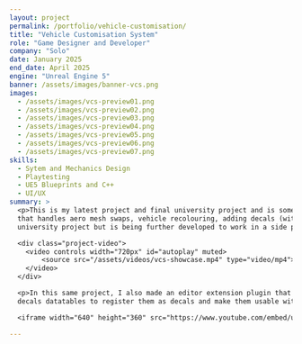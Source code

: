 ```yaml
---
layout: project
permalink: /portfolio/vehicle-customisation/
title: "Vehicle Customisation System"
role: "Game Designer and Developer"
company: "Solo"
date: January 2025
end_date: April 2025
engine: "Unreal Engine 5"
banner: /assets/images/banner-vcs.png
images: 
  - /assets/images/vcs-preview01.png
  - /assets/images/vcs-preview02.png
  - /assets/images/vcs-preview03.png
  - /assets/images/vcs-preview04.png
  - /assets/images/vcs-preview05.png
  - /assets/images/vcs-preview06.png
  - /assets/images/vcs-preview07.png
skills:
  - Sytem and Mechanics Design
  - Playtesting
  - UE5 Blueprints and C++
  - UI/UX
summary: >
  <p>This is my latest project and final university project and is something I am currently working on. It is a modular vehicle customisation system 
  that handles aero mesh swaps, vehicle recolouring, adding decals (with an editor) and wheel swaps. This was started as a
  university project but is being further developed to work in a side project.</p>

  <div class="project-video">
    <video controls width="720px" id="autoplay" muted>
        <source src="/assets/videos/vcs-showcase.mp4" type="video/mp4">
    </video>
  </div>

  <p>In this same project, I also made an editor extension plugin that would automatically create decals and append the 
  decals datatables to register them as decals and make them usable within the game.</p>

  <iframe width="640" height="360" src="https://www.youtube.com/embed/ue2LLCmUzdM?si=af9h7dA_RGgf_qBD" title="YouTube video player" frameborder="0" allow="accelerometer; autoplay; clipboard-write; encrypted-media; gyroscope; picture-in-picture; web-share" referrerpolicy="strict-origin-when-cross-origin" allowfullscreen></iframe>

---
```

